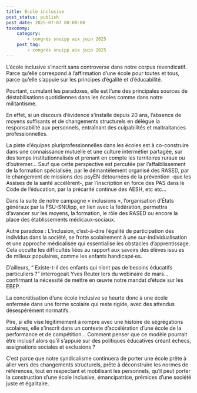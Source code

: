 ```yaml
---
title: École inclusive 
post_status: publish
post_date: 2025-07-07 08:00:00
taxonomy:
    category:
        - congrès snuipp aix juin 2025
    post_tag:
        - congrès snuipp aix juin 2025
---
```


L’école inclusive s’inscrit sans controverse dans notre corpus revendicatif. Parce qu’elle correspond à l’affirmation d’une école pour toutes et tous, parce qu’elle s’appuie sur les principes d’égalité et d’éducabilité.

Pourtant, cumulant les paradoxes, elle est l’une des principales sources de déstabilisations quotidiennes dans les écoles comme dans notre militantisme.

En effet, si un discours d’évidence s’installe depuis 20 ans, l’absence de moyens suffisants et de changements structurels en délègue la responsabilité aux personnels, entraînant des culpabilités et maltraitances professionnelles.

La piste d’équipes pluriprofessionnelles dans les écoles est à co-construire dans une connaissance mutuelle et une culture intermétier partagée, sur des temps institutionnalisés et prenant en compte les territoires ruraux ou d’outremer… Sauf que cette perspective est percutée par l’affaiblissement de la formation spécialisée, par le démantèlement organisé des RASED, par le changement de missions des psyEN détournées de la prévention -que les Assises de la santé accélèrent-, par l’inscription en force des PAS dans le Code de l’éducation, par la précarité continue des AESH, etc etc…

Dans la suite de notre campagne « inclusions », l’organisation d’États généraux par la FSU-SNUipp, en lien avec la fédération, permettra d’avancer sur les moyens, la formation, le rôle des RASED ou encore la place des établissements médicaux-sociaux.

Autre paradoxe : L’inclusion, c’est-à-dire l’égalité de participation des individus dans la société, se frotte scolairement à une sur-individualisation et une approche médicalisée qui essentialise les obstacles d’apprentissage. Cela occulte les difficultés liées au rapport aux savoirs des élèves issu∙es de milieux populaires, comme les enfants handicapé∙es.

D’ailleurs, “ Existe-t-il des enfants qui n’ont pas de besoins éducatifs particuliers ?” interrogeait Yves Reuter lors du webinaire de mars… confirmant la nécessité de mettre en œuvre notre mandat d’étude sur les EBEP.

La concrétisation d’une école inclusive se heurte donc à une école enfermée dans une forme scolaire qui reste rigide, avec des attendus désespérément normatifs.

Pire, si elle vise légitimement à rompre avec une histoire de ségrégations scolaires, elle s’inscrit dans un contexte d’accélération d’une école de la performance et de compétition… Comment penser que ce modèle pourrait être inclusif alors qu’il s’appuie sur des politiques éducatives créant échecs, assignations sociales et exclusions ?

C’est parce que notre syndicalisme continuera de porter une école prête à aller vers des changements structurels, prête à déconstruire les normes de références, tout en respectant et mobilisant les personnels, qu’il peut porter la construction d’une école inclusive, émancipatrice, prémices d’une société juste et égalitaire.
